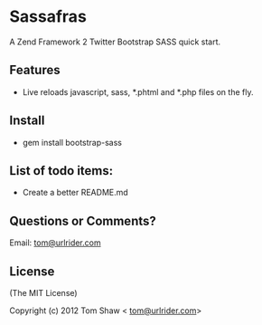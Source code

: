 # Sassafras
  
  A Zend Framework 2 Twitter Bootstrap SASS quick start.
  
## Features

  * Live reloads javascript, sass, *.phtml and *.php files on the fly.
  
## Install

  * gem install bootstrap-sass
  
## List of todo items:

  * Create a better README.md

## Questions or Comments?

Email: tom@urlrider.com

## License 

(The MIT License)

Copyright (c) 2012 Tom Shaw &lt; tom@urlrider.com&gt;